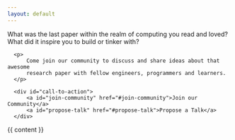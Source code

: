 ```yaml
---
layout: default
---
```


<div class="home white">

  <section id="welcome-content" class="narrow">
      <p>
          What was the last paper within the realm of computing you read and
          loved? What did it inspire you to build or tinker with?
      </p>

      <p>
          Come join our community to discuss and share ideas about that awesome
          research paper with fellow engineers, programmers and learners.
      </p>

      <div id="call-to-action">
          <a id="join-community" href="#join-community">Join our Community</a>
          <a id="propose-talk" href="#propose-talk">Propose a Talk</a>
      </div>

  <section id="faq" class="narrow">
    {{ content }}
  </section>

</div>
